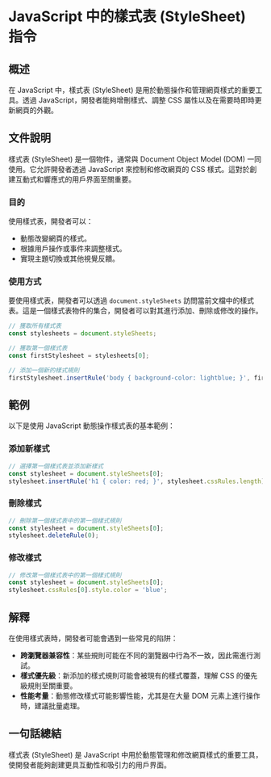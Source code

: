 <!--
Meta Description: # JavaScript 中的樣式表 (StyleSheet) 指令 ## 概述 在 JavaScript 中，樣式表 (StyleSheet) 是用於動態操作和管理網頁樣式的重要工具。透過 JavaScript，開發者能夠增刪樣式、調整 CSS 屬性以及在需要時即時更新網頁的外觀。 ## 文件說明...
Meta Keywords: stylesheet, javascript, stylesheets, document, const
-->

# JavaScript 中的樣式表 (StyleSheet) 指令

## 概述
在 JavaScript 中，樣式表 (StyleSheet) 是用於動態操作和管理網頁樣式的重要工具。透過 JavaScript，開發者能夠增刪樣式、調整 CSS 屬性以及在需要時即時更新網頁的外觀。

## 文件說明
樣式表 (StyleSheet) 是一個物件，通常與 Document Object Model (DOM) 一同使用。它允許開發者透過 JavaScript 來控制和修改網頁的 CSS 樣式。這對於創建互動式和響應式的用戶界面至關重要。

### 目的
使用樣式表，開發者可以：
- 動態改變網頁的樣式。
- 根據用戶操作或事件來調整樣式。
- 實現主題切換或其他視覺反饋。

### 使用方式
要使用樣式表，開發者可以透過 `document.styleSheets` 訪問當前文檔中的樣式表。這是一個樣式表物件的集合，開發者可以對其進行添加、刪除或修改的操作。

```javascript
// 獲取所有樣式表
const stylesheets = document.styleSheets;

// 獲取第一個樣式表
const firstStylesheet = stylesheets[0];

// 添加一個新的樣式規則
firstStylesheet.insertRule('body { background-color: lightblue; }', firstStylesheet.cssRules.length);
```

## 範例
以下是使用 JavaScript 動態操作樣式表的基本範例：

### 添加新樣式
```javascript
// 選擇第一個樣式表並添加新樣式
const stylesheet = document.styleSheets[0];
stylesheet.insertRule('h1 { color: red; }', stylesheet.cssRules.length);
```

### 刪除樣式
```javascript
// 刪除第一個樣式表中的第一個樣式規則
const stylesheet = document.styleSheets[0];
stylesheet.deleteRule(0);
```

### 修改樣式
```javascript
// 修改第一個樣式表中的第一個樣式規則
const stylesheet = document.styleSheets[0];
stylesheet.cssRules[0].style.color = 'blue';
```

## 解釋
在使用樣式表時，開發者可能會遇到一些常見的陷阱：
- **跨瀏覽器兼容性**：某些規則可能在不同的瀏覽器中行為不一致，因此需進行測試。
- **樣式優先級**：新添加的樣式規則可能會被現有的樣式覆蓋，理解 CSS 的優先級規則至關重要。
- **性能考量**：動態修改樣式可能影響性能，尤其是在大量 DOM 元素上進行操作時，建議批量處理。

## 一句話總結
樣式表 (StyleSheet) 是 JavaScript 中用於動態管理和修改網頁樣式的重要工具，使開發者能夠創建更具互動性和吸引力的用戶界面。